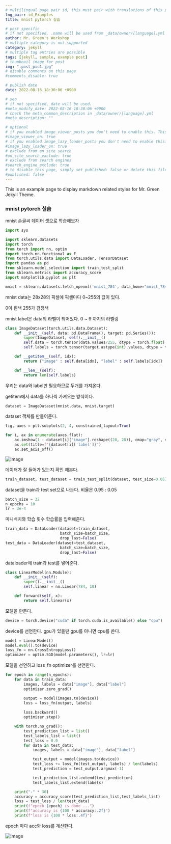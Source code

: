 ```yaml
---
# multilingual page pair id, this must pair with translations of this page. (This name must be unique)
lng_pair: id_Examples
title: mnist pytorch 실습

# post specific
# if not specified, .name will be used from _data/owner/[language].yml
author: Mr. Green's Workshop
# multiple category is not supported
category: jekyll
# multiple tag entries are possible
tags: [jekyll, sample, example post]
# thumbnail image for post
img: ":post_pic1.jpg"
# disable comments on this page
#comments_disable: true

# publish date
date: 2022-08-16 18:30:06 +0900

# seo
# if not specified, date will be used.
#meta_modify_date: 2022-08-16 18:30:06 +0900
# check the meta_common_description in _data/owner/[language].yml
#meta_description: ""

# optional
# if you enabled image_viewer_posts you don't need to enable this. This is only if image_viewer_posts = false
#image_viewer_on: true
# if you enabled image_lazy_loader_posts you don't need to enable this. This is only if image_lazy_loader_posts = false
#image_lazy_loader_on: true
# exclude from on site search
#on_site_search_exclude: true
# exclude from search engines
#search_engine_exclude: true
# to disable this page, simply set published: false or delete this file
#published: false
---
```


<!-- outline-start -->

This is an example page to display markdown related styles for Mr. Green Jekyll Theme.

<!-- outline-end -->

### mnist pytorch 실습  
  
mnist 손글씨 데이터 셋으로 학습해보자

```python
import sys

import sklearn.datasets
import torch
from torch import nn, optim
import torch.nn.functional as F
from torch.utils.data import DataLoader, TensorDataset
import pandas as pd
from sklearn.model_selection import train_test_split
from sklearn.metrics import accuracy_score
import matplotlib.pyplot as plt

mnist = sklearn.datasets.fetch_openml('mnist_784', data_home="mnist_784")
```  
  
mnist data는 28x28의 픽셀에 픽셀마다 0~255의 값이 있다.  
  
0이 흰색 255가 검정색  
  
mnist label은 data의 라벨이 되어있다. 0 ~ 9 까지의 라벨링
  
  
```python
class ImageDataset(torch.utils.data.Dataset):
    def __init__(self, data: pd.DataFrame(), target: pd.Series()):
        super(ImageDataset, self).__init__()
        self.data = torch.tensor(data.values/255, dtype = torch.float)
        self.labels = torch.tensor(target.astype(int).values, dtype = torch.long)

    def __getitem__(self, idx):
        return {"image" : self.data[idx], "label" : self.labels[idx]}

    def __len__(self):
        return len(self.labels)
```  
  
우리는 data와 label만 필요하므로 두개를 가져온다.  
  
getitem에서 data를 하나씩 가져오는 방식이다.  
  
```python
dataset = ImageDataset(mnist.data, mnist.target)
```  
  
dataset 객체를 만들어준다.  
  
```python
fig, axes = plt.subplots(2, 4, constrained_layout=True)

for i, ax in enumerate(axes.flat):
    ax.imshow(1 - dataset[i]["image"].reshape((28, 28)), cmap="gray", vmin=0, vmax=1)
    ax.set(title=f"{dataset[i]['label']}")
    ax.set_axis_off()
```  
  
![image](https://user-images.githubusercontent.com/42092560/185364287-0a109065-ef9a-42ba-b43d-dd42f2208370.png)  
  
  
데이터가 잘 들어가 있는지 확인 해본다.  
  
```python
train_dataset, test_dataset = train_test_split(dataset, test_size=0.05)
```  
  
dataset을 train과 test set으로 나눈다. 비율은 0.95 : 0.05  
  
  
```python
batch_size = 32
n_epochs = 10
lr = 3e-4
```  
  
미니배치와 학습 횟수 학습률을 입력해준다.  
  
```python
train_data = DataLoader(dataset=train_dataset,
                        batch_size=batch_size,
                        drop_last=False)
test_data = DataLoader(dataset=test_dataset,
                        batch_size=batch_size,
                        drop_last=False)
```  
  
dataloader에 train과 test를 넣어준다.  
  
```python
class LinearModel(nn.Module):
    def __init__(self):
        super().__init__()
        self.linear = nn.Linear(784, 10)

    def forward(self, x):
        return self.linear(x)
```  
  
모델을 만든다. 
  
```python
device = torch.device("cuda" if torch.cuda.is_available() else "cpu")
```  
  
device를 선언한다. gpu가 있을땐 gpu를 아니면 cpu를 쓴다.  
  
```python
model = LinearModel()
model.eval().to(device)
loss_fn = nn.CrossEntropyLoss()
optimizer = optim.SGD(model.parameters(), lr=lr)
```  
  
모델을 선언하고 loss_fn optimizer를 선언한다.  
  
```python
for epoch in range(n_epochs):
    for data in train_data:
        images, labels = data["image"], data["label"]
        optimizer.zero_grad()

        output = model(images.to(device))
        loss = loss_fn(output, labels)
        
        loss.backward()
        optimizer.step()

    with torch.no_grad():
        test_prediction_list = list()
        test_labels_list = list()
        test_loss = 0.0
        for data in test_data:
            images, labels = data["image"], data["label"]

            test_output = model(images.to(device))
            test_loss += loss_fn(test_output, labels) / len(labels)
            test_prediction = test_output.argmax(-1)

            test_prediction_list.extend(test_prediction)
            test_labels_list.extend(labels)

    print("-" * 30)
    accuracy = accuracy_score(test_prediction_list,test_labels_list)
    loss = test_loss / len(test_data)
    print(f"epoch {epoch} is done ...")
    print(f"accuracy is {100 * accuracy:.2f}")
    print(f"loss is {100 * loss:.4f}")
```  
  
epoch 마다 acc와 loss를 계산한다.  
  
![image](https://user-images.githubusercontent.com/42092560/185373930-b06c0546-c62f-4959-bafa-382219ef870f.png)


